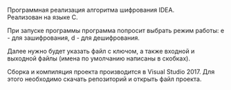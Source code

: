Программная реализация алгоритма шифрования IDEA.  
Реализован на языке C.  
  
При запуске программы программа попросит выбрать режим работы: e - для зашифрования, d - для дешифрования.  

Далее нужно будет указать файл с ключом, а также входной и выходной файлы (имена по умолчанию написаны в скобках).  
  
Сборка и компиляция проекта производится в Visual Studio 2017. Для этого необходимо скачать репозиторий и открыть файл проекта.
